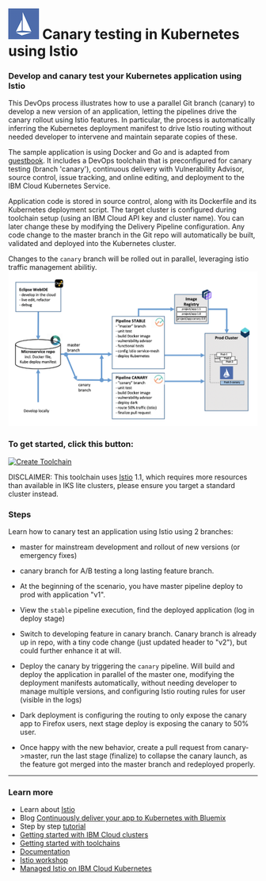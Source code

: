 # ![Icon](./.bluemix/istio-logo.png) Canary testing in Kubernetes using Istio

### Develop and canary test your Kubernetes application using Istio

This DevOps process illustrates how to use a parallel Git branch (canary) to develop a new version of an application, letting the pipelines drive the canary rollout using Istio features. In particular, the process is automatically inferring the Kubernetes deployment manifest to drive Istio routing without needed developer to intervene and maintain separate copies of these.

The sample application is using Docker and Go and is adapted from [guestbook](https://github.com/IBM/guestbook). It includes a DevOps toolchain that is preconfigured for canary testing (branch 'canary'), continuous delivery with Vulnerability Advisor, source control, issue tracking, and online editing, and deployment to the IBM Cloud Kubernetes Service.

Application code is stored in source control, along with its Dockerfile and its Kubernetes deployment script.
The target cluster is configured during toolchain setup (using an IBM Cloud API key and cluster name). You can later change these by modifying the Delivery Pipeline configuration.
Any code change to the master branch in the Git repo will automatically be built, validated and deployed into the Kubernetes cluster.

Changes to the `canary` branch will be rolled out in parallel, leveraging istio traffic management abilitiy.
![Icon](./.bluemix/toolchain.png)

### To get started, click this button:
[![Create Toolchain](https://cloud.ibm.com/devops/graphics/create_toolchain_button.png)](https://cloud.ibm.com/devops/setup/deploy/?repository=https%3A//github.com/open-toolchain/canary-testing-istio-toolchain&env_id=ibm:yp:us-south)

DISCLAIMER: This toolchain uses [Istio](https://istio.io/) 1.1, which requires more resources than available in IKS lite clusters, please ensure you target a standard cluster instead. 

### Steps

Learn how to canary test an application using Istio using 2 branches: 
* master for mainstream development and rollout of new versions (or emergency fixes)
* canary branch for A/B testing a long lasting feature branch.

* At the beginning of the scenario, you have master pipeline deploy to prod with application "v1".
* View the `stable` pipeline execution, find the deployed application (log in deploy stage) 
* Switch to developing feature in canary branch. Canary branch is already up in repo, with a tiny code change (just updated header to "v2"), but could further enhance it at will.
* Deploy the canary by triggering the `canary` pipeline. Will build and deploy the application in parallel of the master one, modifying the deployment manifests automatically, without needing developer to manage multiple versions, and configuring Istio routing rules for user (visible in the logs)
* Dark deployment is configuring the routing to only expose the canary app to Firefox users, next stage deploy is exposing the canary to 50% user.
* Once happy with the new behavior, create a pull request from canary->master, run the last stage (finalize) to collapse the canary launch, as the feature got merged into the master branch and redeployed properly.

---
### Learn more 

* Learn about [Istio](https://istio.io/)
* Blog [Continuously deliver your app to Kubernetes with Bluemix](https://www.ibm.com/blogs/bluemix/2017/07/continuously-deliver-your-app-to-kubernetes-with-bluemix/)
* Step by step [tutorial](https://cloudcontent.mybluemix.net/cloud/garage/tutorials/use-canary-testing-in-kubernetes-using-istio-toolchain)
* [Getting started with IBM Cloud clusters](https://cloud.ibm.com/docs/containers?topic=containers-getting-started)
* [Getting started with toolchains](https://cloud.ibm.com/devops/getting-started)
* [Documentation](https://cloud.ibm.com/docs/services/ContinuousDelivery?topic=ContinuousDelivery-getting-started&pos=2)
* [Istio workshop](https://github.com/IBM/istio101/tree/master/workshop)
* [Managed Istio on IBM Cloud Kubernetes](https://cloud.ibm.com/docs/containers?topic=containers-istio#istio)
